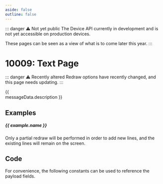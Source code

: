 ```yaml
---
aside: false
outline: false
---
```


<script setup>
import Message from '../../../components/Protocol/Message.vue';
import ProtocolMessageConstants from '../../../components/ProtocolMessageConstants.vue'
import PayloadTable from '../../../components/PayloadTable.vue'
import EinkText from '../../../components/EinkText.vue';
import { data as protocolData } from '../../../yaml-data.data.ts'
import { computed } from 'vue'

const messageId = 10009
const messageData = computed(() => protocolData?.messages?.[messageId])
const examples = computed(() => messageData.value?.examples || [])
</script>

::: danger ⚠️ Not yet public
The Device API currently in development and is not yet accessible on production devices.

These pages can be seen as a view of what is to come later this year.
:::

# 10009: Text Page

::: danger ⚠️ Recently altered
Redraw options have recently changed, and this page needs updating.
:::

<span v-if="messageData?.description" style="white-space: pre-line;">{{ messageData.description }}</span>

<PayloadTable :messageId="messageId" headerText="Payload" :yaml-data="protocolData"/>

## Examples

<!--
<EinkText
title="Page Title"
line1="First Line"
line2="Second Line"
line3="Third"
/>
-->

<div v-for="(example, index) in examples" :key="index">

##### {{ example.name }}

<!--
<EinkText
title="Page Title"
line1="First Line"
line2="Second Line"
line3="Third"
v-if="index === 0"
/>

<EinkText
title="Page Title"
line1="First Line"
line2="Second Line"
line3="Third"
line4="4th"
v-if="index === 1"
/>
-->

<Message :byteString="example.bytes" :yaml-data="protocolData" :defaultCollapsed="true"/>

</div>

Only a partial redraw will be performed in order to add new lines, and the existing lines will remain on the screen.

## Code

For convenience, the following constants can be used to reference the payload fields.

<ProtocolMessageConstants :messageId="messageId" :yaml-data="protocolData"/>
